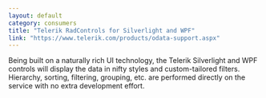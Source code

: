 ```yaml
---
layout: default
category: consumers
title: "Telerik RadControls for Silverlight and WPF"
link: "https://www.telerik.com/products/odata-support.aspx"
---
```

Being built on a naturally rich UI technology, the Telerik Silverlight and WPF controls will display the data in nifty styles and custom-tailored filters. Hierarchy, sorting, filtering, grouping, etc. are performed directly on the service with no extra development effort.
